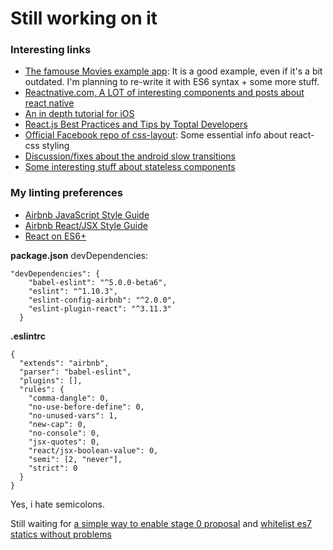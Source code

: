 # Still working on it


### Interesting links
- [The famouse Movies example app](http://www.toptal.com/react/tips-and-practices): It is a good example, even if it's a bit outdated. I'm planning to re-write it with ES6 syntax + some more stuff.
- [Reactnative.com, A LOT of interesting components and posts about react native](http://www.reactnative.com/)
- [An in depth tutorial for iOS](http://www.raywenderlich.com/99473/introducing-react-native-building-apps-javascript)
- [React.js Best Practices and Tips by Toptal Developers](http://www.toptal.com/react/tips-and-practices)
- [Official Facebook repo of css-layout](https://github.com/facebook/css-layout): Some essential info about react-css styling
- [Discussion/fixes about the android slow transitions](https://github.com/facebook/react-native/issues/3049) 
- [Some interesting stuff about stateless components](https://medium.com/@joshblack/stateless-components-in-react-0-14-f9798f8b992d#.shdm8klow)

### My linting preferences
- [Airbnb JavaScript Style Guide](https://github.com/airbnb/javascript)   
- [Airbnb React/JSX Style Guide](https://github.com/airbnb/javascript/tree/master/react)
- [React on ES6+](http://babeljs.io/blog/2015/06/07/react-on-es6-plus/)


**package.json** devDependencies:
```
"devDependencies": {
    "babel-eslint": "^5.0.0-beta6",
    "eslint": "^1.10.3",
    "eslint-config-airbnb": "^2.0.0",
    "eslint-plugin-react": "^3.11.3"
  }
```

**.eslintrc**
```
{
  "extends": "airbnb",
  "parser": "babel-eslint",
  "plugins": [],
  "rules": {
    "comma-dangle": 0,
    "no-use-before-define": 0,
    "no-unused-vars": 1,
    "new-cap": 0,
    "no-console": 0,
    "jsx-quotes": 0,
    "react/jsx-boolean-value": 0,
    "semi": [2, "never"],
    "strict": 0
  }
}
```

Yes, i hate semicolons.

Still waiting for [a simple way to enable stage 0 proposal](https://github.com/yannickcr/eslint-plugin-react/issues/43) and [whitelist es7 statics without problems](http://stackoverflow.com/questions/33615537/using-es7-static-proptypes-with-react-native)
